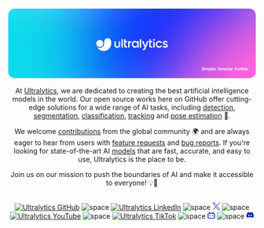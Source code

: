 <p align="center">
  <a href="https://ultralytics.com/">
  <img width="900" src="https://github.com/ultralytics/assets/raw/main/im/banner-ultralytics-github.png"></a>
</p>

<div align="center">

At [Ultralytics](https://ultralytics.com), we are dedicated to creating the best artificial intelligence models in the world. Our open source works here on GitHub offer cutting-edge solutions for a wide range of AI tasks, including [detection](https://docs.ultralytics.com/tasks/detect/), [segmentation](https://docs.ultralytics.com/tasks/segment/), [classification](https://docs.ultralytics.com/tasks/classify/), [tracking](https://docs.ultralytics.com/modes/track/) and [pose estimation](https://docs.ultralytics.com/tasks/pose/) 🚀.

We welcome [contributions](https://github.com/ultralytics/ultralytics#contribute) from the global community 🌍 and are always eager to hear from users with [feature requests](https://github.com/ultralytics/ultralytics/issues/new/choose) and [bug reports](https://github.com/ultralytics/ultralytics/issues/new/choose). If you're looking for state-of-the-art AI [models](https://github.com/ultralytics/ultralytics/tree/main/ultralytics/models) that are fast, accurate, and easy to use, Ultralytics is the place to be.

Join us on our mission to push the boundaries of AI and make it accessible to everyone! 💡🌟

<br>
<a href="https://github.com/ultralytics"><img src="https://github.com/ultralytics/assets/raw/main/social/logo-social-github.png" width="3%" alt="Ultralytics GitHub"></a>
<img src="https://github.com/ultralytics/assets/raw/main/social/logo-transparent.png" width="3%" alt="space">
<a href="https://www.linkedin.com/company/ultralytics/"><img src="https://github.com/ultralytics/assets/raw/main/social/logo-social-linkedin.png" width="3%" alt="Ultralytics LinkedIn"></a>
<img src="https://github.com/ultralytics/assets/raw/main/social/logo-transparent.png" width="3%" alt="space">
<a href="https://twitter.com/ultralytics"><img src="https://github.com/ultralytics/assets/raw/main/social/logo-social-twitter.png" width="3%" alt="Ultralytics Twitter"></a>
<img src="https://github.com/ultralytics/assets/raw/main/social/logo-transparent.png" width="3%" alt="space">
<a href="https://youtube.com/ultralytics"><img src="https://github.com/ultralytics/assets/raw/main/social/logo-social-youtube.png" width="3%" alt="Ultralytics YouTube"></a>
<img src="https://github.com/ultralytics/assets/raw/main/social/logo-transparent.png" width="3%" alt="space">
<a href="https://www.tiktok.com/@ultralytics"><img src="https://github.com/ultralytics/assets/raw/main/social/logo-social-tiktok.png" width="3%" alt="Ultralytics TikTok"></a>
<img src="https://github.com/ultralytics/assets/raw/main/social/logo-transparent.png" width="3%" alt="space">
<a href="https://ultralytics.com/bilibili"><img src="https://github.com/ultralytics/assets/raw/main/social/logo-social-bilibili.png" width="3%" alt="Ultralytics Instagram"></a>
<img src="https://github.com/ultralytics/assets/raw/main/social/logo-transparent.png" width="3%" alt="space">
<a href="https://ultralytics.com/discord"><img src="https://github.com/ultralytics/assets/raw/main/social/logo-social-discord.png" width="3%" alt="Ultralytics Discord"></a>

</div>
